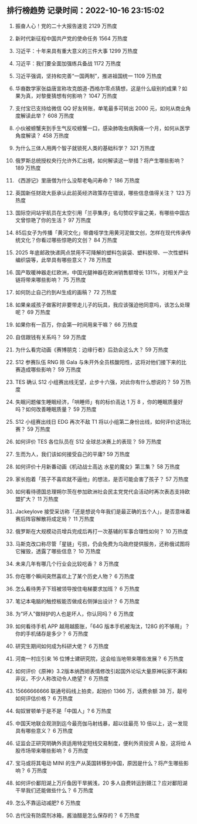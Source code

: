 
## 排行榜趋势 记录时间：2022-10-16 23:15:02
  
  1. 振奋人心！党的二十大报告速览 2129 万热度
    
  2. 新时代新征程中国共产党的使命任务 1564 万热度
    
  3. 习近平：十年来具有重大意义的三件大事 1299 万热度
    
  4. 习近平：我们要全面加强练兵备战 1172 万热度
    
  5. 习近平强调，坚持和完善“一国两制”，推进祖国统一 1109 万热度
    
  6. 华裔数学家张益唐宣称攻克朗道-西格尔零点猜想，这是什么级别的成果？如果为真，对黎曼猜想有何影响？ 1047 万热度
    
  7. 支付宝已支持给微信 QQ 好友转账，单笔最多可转出 2000 元，如何从商业角度解读此举？ 608 万热度
    
  8. 小伙被螃蟹夹到手生气反咬螃蟹一口，感染肺吸虫病胸痛一个月，如何从医学角度解读？ 458 万热度
    
  9. 为什么三体人用两个智子就锁死人类的基础科学？ 321 万热度
    
  10. 俄罗斯总统授权央行允许外汇出境，如何解读这一举措？将产生哪些影响？ 189 万热度
    
  11. 《西游记》里唐僧为什么没帮老龟问寿命？ 186 万热度
    
  12. 英国新任财政大臣承认此前英经济政策存在错误，哪些信息值得关注？ 123 万热度
    
  13. 国际空间站宇航员在太空引用「兰亭集序」名句赞叹宇宙之美，有哪些中国古文曾惊艳了你的生活？ 97 万热度
    
  14. 85后女子为传播「黄河文化」带聋哑学生用黄河泥做文创，怎样在现代传承传统文化？你看过哪些惊艳的文创？ 84 万热度
    
  15. 2025 年底邮政快递网点禁用不可降解的塑料包装袋、塑料胶带、一次性塑料编织袋等，此举具有哪些意义？ 78 万热度
    
  16. 国产取暖神器走红欧洲，中国光腿神器在欧洲销售额增长 131%，对相关产业链将带来哪些影响？ 75 万热度
    
  17. 如何防止自己约到AI生成的画稿？ 72 万热度
    
  18. 如果亲戚孩子做客时非要带走儿子的玩具，我应该强迫他同意吗，该怎么处理呢？ 69 万热度
    
  19. 如果你有一百万，你会第一时间用来干嘛？ 66 万热度
    
  20. 自信跟钱有关系吗？ 59 万热度
    
  21. 为什么看完动画《赛博朋克：边缘行者》后劲会这么大？ 59 万热度
    
  22. S12 参赛队伍 RNG 除 Gala 与朱开外全员核酸阳性，这将对他们接下来的比赛造成哪些影响？ 59 万热度
    
  23. TES 确认 S12 小组赛出线无望，止步十六强，对此你有什么想说的？ 59 万热度
    
  24. 失眠问题催生睡眠经济，「哄睡师」有的标价高达 1 万 8 ，你的睡眠质量好吗？如何改善睡眠质量？ 59 万热度
    
  25. S12 小组赛出线日 EDG 再次不敌 T1 将以小组第二身份出线，如何评价这场比赛？ 59 万热度
    
  26. 如何评价 TES 各位队员在 S12 全球总决赛上的表现？ 59 万热度
    
  27. 生而为人，我们该如何接受自己的平庸? 59 万热度
    
  28. 如何评价十月新番动画《机动战士高达 水星的魔女》第三集？ 58 万热度
    
  29. 家长抱着「孩子不喜欢就不逼他」的想法，是否可能会害了孩子？ 57 万热度
    
  30. 如何看待德国总理朔尔茨在参加欧洲社会民主党党代会活动时再次表态支持欧盟扩大？ 11 万热度
    
  31. Jackeylove 接受采访称「还是想说今年我们是最正确的五个人」，是否意味着赛后阵容解散将成定局？ 11 万热度
    
  32. 俄罗斯在大规模动员增兵完成后再打一次基辅的军事合理性如何？ 10 万热度
    
  33. 马斯克改口称尽管「星链」亏损，仍会免费为乌政府提供服务，还称俄试图将它摧毁，透露了哪些信息？ 10 万热度
    
  34. 未来几年有哪几个行业会比较吃香？ 8 万热度
    
  35. 你在哪个瞬间突然喜欢上了某个历史人物？ 6 万热度
    
  36. 怎么看待男子下班被领导按住电梯要求加班？ 6 万热度
    
  37. 笔记本电脑的触控板能否做成右侧弹出设计？ 6 万热度
    
  38. 为“坏人”做辩护的人也是坏人，你认同吗？ 6 万热度
    
  39. 如何看待手机 APP 越用越膨胀，「64G 版本手机被淘汰，128G 的不够用」？你的手机储存是多少？ 6 万热度
    
  40. 研究生期间如何成为科研大佬？ 6 万热度
    
  41. 河南一村庄引来 16 位博士建研究院，这会给当地带来哪些发展？ 6 万热度
    
  42. 如何评价《原神》3.2版本纳西妲表情修改引起国外论坛大量原神玩家不满和非议，不少人称改动令人绝望？ 6 万热度
    
  43. 15666666666 联通号码线上拍卖，起拍价 1366 万，话费余额 38 万，靓号如何评估价格？ 6 万热度
    
  44. 匈奴冒顿单于是不是「中国人」? 6 万热度
    
  45. 中国天地联合观测到迄今最亮伽马射线暴，超以往最亮 10 倍以上，这一发现具有哪些意义？ 6 万热度
    
  46. 证监会正研究明确外资适用特定短线交易制度，便利外资投资 A 股，这将给 A 股市场带来哪些影响？ 6 万热度
    
  47. 宝马或将其电动 MINI 的生产从英国转移到中国，原因是什么？将产生哪些影响？ 6 万热度
    
  48. 如何评价鄱阳湖上万斤鱼因干旱搁浅，20 多人自费转运到赣江？应对鄱阳湖干旱我们还能做些什么？ 6 万热度
    
  49. 怎么不靠运动减肥? 6 万热度
    
  50. 古代没有防腐剂冰箱，酱油醋是怎么保存的？ 6 万热度
    